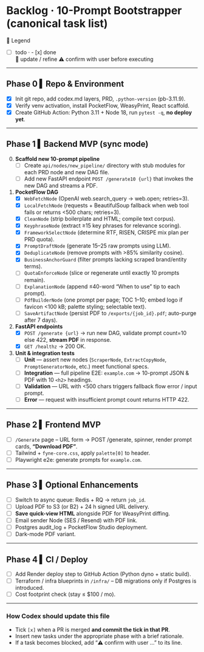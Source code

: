 # Backlog · 10-Prompt Bootstrapper  (canonical task list)

📝 Legend  
- [ ] todo  ·  - [x] done  
🔄 update / refine   ⚠️ confirm with user before executing

---

## Phase 0 ▍Repo & Environment

- [x] Init git repo, add codex.md layers, PRD, `.python-version` (pb-3.11.9).  
- [x] Verify venv activation, install PocketFlow, WeasyPrint, React scaffold.  
- [x] Create GitHub Action: Python 3.11 + Node 18, run `pytest -q`, **no deploy yet**.  

---

## Phase 1 ▍Backend MVP (sync mode)

0. **Scaffold new 10-prompt pipeline**
   - [ ] Create `api/nodes/new_pipeline/` directory with stub modules for each PRD node and new DAG file.
   - [ ] Add new FastAPI endpoint `POST /generate10 {url}` that invokes the new DAG and streams a PDF.
1. **PocketFlow DAG**  
   - [x] `WebFetchNode` (OpenAI web.search_query → web.open; retries=3).
   - [x] `LocalFetchNode` (requests + BeautifulSoup fallback when web tool fails or returns <500 chars; retries=3).
   - [x] `CleanNode` (strip boilerplate and HTML; compile text corpus).
   - [x] `KeyphraseNode` (extract ≥15 key phrases for relevance scoring).
   - [x] `FrameworkSelectNode` (determine RTF, RISEN, CRISPE mix plan per PRD quota).
   - [x] `PromptDraftNode` (generate 15–25 raw prompts using LLM).
   - [x] `DeduplicateNode` (remove prompts with >85% similarity cosine).
   - [x] `BusinessAnchorGuard` (filter prompts lacking scraped brand/entity terms).
   - [ ] `QuotaEnforceNode` (slice or regenerate until exactly 10 prompts remain).
   - [ ] `ExplanationNode` (append ≤40-word “When to use” tip to each prompt).
   - [ ] `PdfBuilderNode` (one prompt per page; TOC 1–10; embed logo if favicon <100 kB; palette styling; selectable text).
   - [ ] `SaveArtifactNode` (persist PDF to `/exports/{job_id}.pdf`; auto-purge after 7 days).

2. **FastAPI endpoints**  
   - [x] `POST /generate {url}` → run new DAG, validate prompt count=10 else 422, **stream PDF** in response.  
   - [x] `GET /healthz` → 200 OK.  

3. **Unit & integration tests**  
   - [ ] **Unit** — assert new nodes (`ScraperNode`, `ExtractCopyNode`, `PromptGeneratorNode`, etc.) meet functional specs.
   - [ ] **Integration** — full pipeline E2E: `example.com` → 10-prompt JSON & PDF with 10 `<h2>` headings.
   - [ ] **Validation** — URL with <500 chars triggers fallback flow error / input prompt.
   - [ ] **Error** — request with insufficient prompt count returns HTTP 422.

---

## Phase 2 ▍Frontend MVP

- [ ] `/Generate` page – URL form → POST /generate, spinner, render prompt cards, **“Download PDF”**.  
- [ ] Tailwind + `fyne-core.css`, apply `palette[0]` to header.  
- [ ] Playwright e2e: generate prompts for `example.com`.

---

## Phase 3 ▍Optional Enhancements

- [ ] Switch to async queue: Redis + RQ → return `job_id`.  
- [ ] Upload PDF to S3 (or B2) + 24 h signed URL delivery.  
- [ ] **Save quick-view HTML** alongside PDF for WeasyPrint diffing.  
- [ ] Email sender Node (SES / Resend) with PDF link.  
- [ ] Postgres audit_log + PocketFlow Studio deployment.  
- [ ] Dark-mode PDF variant.

---

## Phase 4 ▍CI / Deploy

- [ ] Add Render deploy step to GitHub Action (Python dyno + static build).  
- [ ] Terraform / infra blueprints in `/infra/` – DB migrations only if Postgres is introduced.  
- [ ] Cost footprint check (stay ≤ $100 / mo).

---

### How Codex should update this file

* Tick `[x]` when a PR is merged **and commit the tick in that PR**.  
* Insert new tasks under the appropriate phase with a brief rationale.  
* If a task becomes blocked, add “⚠️ confirm with user …” to its line.

